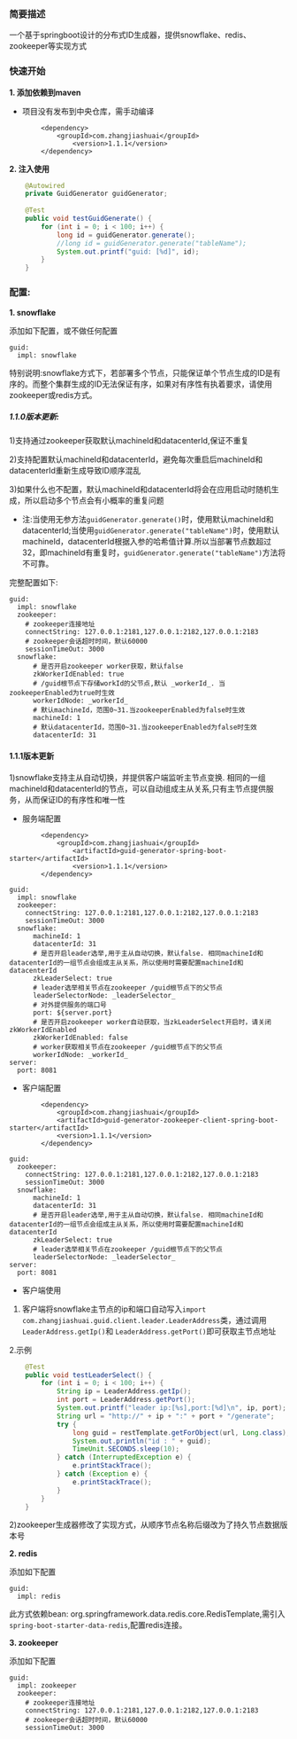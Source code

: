 ### 简要描述
一个基于springboot设计的分布式ID生成器，提供snowflake、redis、zookeeper等实现方式

### 快速开始
**1. 添加依赖到maven**

- 项目没有发布到中央仓库，需手动编译
```
		<dependency>
		    <groupId>com.zhangjiashuai</groupId>
    		    <version>1.1.1</version>
		</dependency>
```

**2. 注入使用**

```java
	@Autowired
	private GuidGenerator guidGenerator;
	
	@Test
	public void testGuidGenerate() {
		for (int i = 0; i < 100; i++) {
			long id = guidGenerator.generate();
			//long id = guidGenerator.generate("tableName");
			System.out.printf("guid: [%d]", id);
		}
	}
```

### 配置:
**1. snowflake**

添加如下配置，或不做任何配置
```
guid:
  impl: snowflake
```
特别说明:snowflake方式下，若部署多个节点，只能保证单个节点生成的ID是有序的。而整个集群生成的ID无法保证有序，如果对有序性有执着要求，请使用zookeeper或redis方式。

##### 1.1.0版本更新:
1)支持通过zookeeper获取默认machineId和datacenterId,保证不重复

2)支持配置默认machineId和datacenterId，避免每次重启后machineId和datacenterId重新生成导致ID顺序混乱

3)如果什么也不配置，默认machineId和datacenterId将会在应用启动时随机生成，所以启动多个节点会有小概率的重复问题

- 注:当使用无参方法`guidGenerator.generate()`时，使用默认machineId和datacenterId;当使用`guidGenerator.generate("tableName")`时，使用默认machineId，datacenterId根据入参的哈希值计算.所以当部署节点数超过32，即machineId有重复时，`guidGenerator.generate("tableName")`方法将不可靠。

完整配置如下:
```
guid:
  impl: snowflake
  zookeeper:
    # zookeeper连接地址
    connectString: 127.0.0.1:2181,127.0.0.1:2182,127.0.0.1:2183
    # zookeeper会话超时时间，默认60000
    sessionTimeOut: 3000
  snowflake:
      # 是否开启zookeeper worker获取，默认false
      zkWorkerIdEnabled: true
      # /guid根节点下存储workId的父节点,默认 _workerId_. 当zookeeperEnabled为true时生效
      workerIdNode: _workerId_
      # 默认machineId，范围0~31.当zookeeperEnabled为false时生效
      machineId: 1
      # 默认datacenterId，范围0~31.当zookeeperEnabled为false时生效
      datacenterId: 31
```

#### 1.1.1版本更新
1)snowflake支持主从自动切换，并提供客户端监听主节点变换. 相同的一组machineId和datacenterId的节点，可以自动组成主从关系,只有主节点提供服务，从而保证ID的有序性和唯一性

- 服务端配置
```
		<dependency>
		    <groupId>com.zhangjiashuai</groupId>
    		    <artifactId>guid-generator-spring-boot-starter</artifactId>
    		    <version>1.1.1</version>
		</dependency>
```
```
guid:
  impl: snowflake
  zookeeper:
    connectString: 127.0.0.1:2181,127.0.0.1:2182,127.0.0.1:2183
    sessionTimeOut: 3000
  snowflake:
      machineId: 1
      datacenterId: 31
      # 是否开启leader选举,用于主从自动切换，默认false. 相同machineId和datacenterId的一组节点会组成主从关系，所以使用时需要配置machineId和datacenterId
      zkLeaderSelect: true
      # leader选举相关节点在zookeeper /guid根节点下的父节点
      leaderSelectorNode: _leaderSelector_
      # 对外提供服务的端口号
      port: ${server.port}
      # 是否开启zookeeper worker自动获取，当zkLeaderSelect开启时，请关闭zkWorkerIdEnabled
      zkWorkerIdEnabled: false
      # worker获取相关节点在zookeeper /guid根节点下的父节点
      workerIdNode: _workerId_
server:
  port: 8081
```
- 客户端配置
```
		<dependency>
		    <groupId>com.zhangjiashuai</groupId>
		    <artifactId>guid-generator-zookeeper-client-spring-boot-starter</artifactId>
		    <version>1.1.1</version>
		</dependency>
```
```
guid:
  zookeeper:
    connectString: 127.0.0.1:2181,127.0.0.1:2182,127.0.0.1:2183
    sessionTimeOut: 3000
  snowflake:
      machineId: 1
      datacenterId: 31
      # 是否开启leader选举,用于主从自动切换，默认false. 相同machineId和datacenterId的一组节点会组成主从关系，所以使用时需要配置machineId和datacenterId
      zkLeaderSelect: true
      # leader选举相关节点在zookeeper /guid根节点下的父节点
      leaderSelectorNode: _leaderSelector_
server:
  port: 8081
```
- 客户端使用
1. 客户端将snowflake主节点的ip和端口自动写入`import com.zhangjiashuai.guid.client.leader.LeaderAddress`类，通过调用`LeaderAddress.getIp()`和
`LeaderAddress.getPort()`即可获取主节点地址

2.示例
```java
	@Test
	public void testLeaderSelect() {
		for (int i = 0; i < 100; i++) {
			String ip = LeaderAddress.getIp();
			int port = LeaderAddress.getPort();
			System.out.printf("leader ip:[%s],port:[%d]\n", ip, port);
			String url = "http://" + ip + ":" + port + "/generate";
			try {
				long guid = restTemplate.getForObject(url, Long.class);
				System.out.println("id : " + guid);
				TimeUnit.SECONDS.sleep(10);
			} catch (InterruptedException e) {
				e.printStackTrace();
			} catch (Exception e) {
				e.printStackTrace();
			}
		}
	}
```

2)zookeeper生成器修改了实现方式，从顺序节点名称后缀改为了持久节点数据版本号

**2. redis**

添加如下配置
```
guid:
  impl: redis
```
此方式依赖bean: org.springframework.data.redis.core.RedisTemplate,需引入`spring-boot-starter-data-redis`,配置redis连接。

**3. zookeeper**

添加如下配置
```
guid:
  impl: zookeeper
  zookeeper:
    # zookeeper连接地址
    connectString: 127.0.0.1:2181,127.0.0.1:2182,127.0.0.1:2183
    # zookeeper会话超时时间，默认60000
    sessionTimeOut: 3000
```
